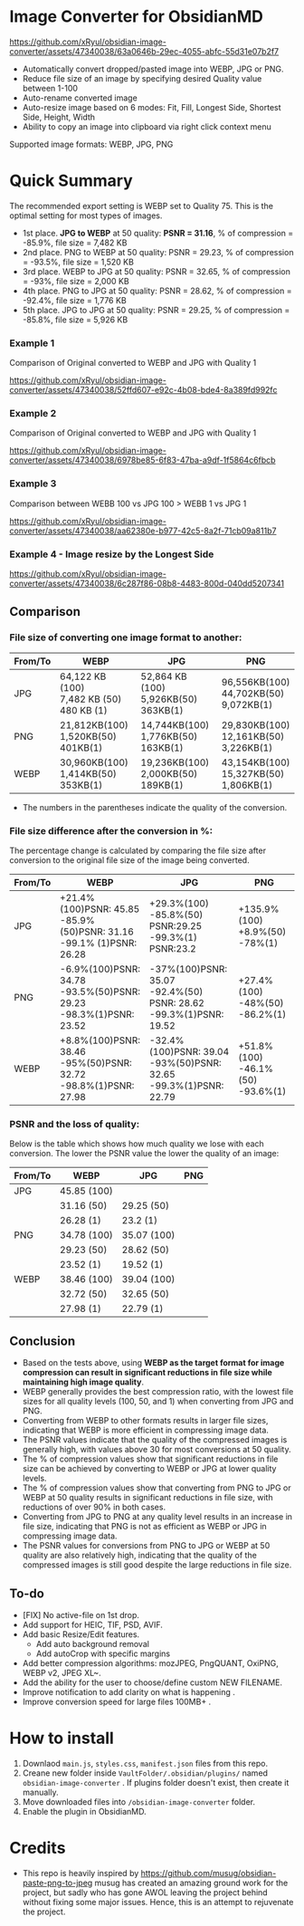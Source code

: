 # Image Converter for ObsidianMD
https://github.com/xRyul/obsidian-image-converter/assets/47340038/63a0646b-29ec-4055-abfc-55d31e07b2f7

- Automatically convert dropped/pasted image into WEBP, JPG or PNG. 
- Reduce file size of an image by specifying desired Quality value between 1-100
- Auto-rename converted image 
- Auto-resize image based on 6 modes: Fit, Fill, Longest Side, Shortest Side, Height, Width
- Ability to copy an image into clipboard via right click context menu

Supported image formats: WEBP, JPG, PNG

# Quick Summary 

The recommended export setting is WEBP set to Quality 75. This is the optimal setting for most types of images.

- 1st place. **JPG to WEBP** at 50 quality: **PSNR = 31.16**, % of compression = -85.9%, file size = 7,482 KB
- 2nd place. PNG to WEBP at 50 quality: PSNR = 29.23, % of compression = -93.5%, file size = 1,520 KB
- 3rd place. WEBP to JPG at 50 quality: PSNR = 32.65, % of compression = -93%, file size = 2,000 KB
- 4th place. PNG to JPG at 50 quality: PSNR = 28.62, % of compression = -92.4%, file size = 1,776 KB
- 5th place. JPG to JPG at 50 quality: PSNR = 29.25, % of compression = -85.8%, file size = 5,926 KB

### Example 1  

Comparison of Original converted to WEBP and JPG with Quality 1

https://github.com/xRyul/obsidian-image-converter/assets/47340038/52ffd607-e92c-4b08-bde4-8a389fd992fc

### Example 2 

Comparison of Original converted to WEBP and JPG with Quality 1

https://github.com/xRyul/obsidian-image-converter/assets/47340038/6978be85-6f83-47ba-a9df-1f5864c6fbcb

### Example 3 

Comparison between WEBB 100 vs JPG 100 >  WEBB 1 vs JPG 1

https://github.com/xRyul/obsidian-image-converter/assets/47340038/aa62380e-b977-42c5-8a2f-71cb09a811b7

### Example 4 - Image resize by the Longest Side

https://github.com/xRyul/obsidian-image-converter/assets/47340038/6c287f86-08b8-4483-800d-040dd5207341


## Comparison
### File size of converting one image format to another:

| From/To | WEBP | JPG | PNG |
| --- | --- | --- | --- |
| JPG | 64,122 KB (100) <br> 7,482 KB (50) <br> 480 KB (1)|52,864 KB (100)<br>5,926KB(50)<br>363KB(1)|96,556KB(100)<br>44,702KB(50)<br>9,072KB(1)| 
| PNG |21,812KB(100)<br>1,520KB(50)<br>401KB(1)|14,744KB(100)<br>1,776KB(50)<br>163KB(1)|29,830KB(100)<br>12,161KB(50)<br>3,226KB(1)| 
| WEBP |30,960KB(100)<br>1,414KB(50)<br>353KB(1)|19,236KB(100)<br>2,000KB(50)<br>189KB(1)|43,154KB(100)<br>15,327KB(50)<br>1,806KB(1)| 

- The numbers in the parentheses indicate the quality of the conversion. 

### File size difference after the conversion in %:

The percentage change is calculated by comparing the file size after conversion to the original file size of the image being converted.  

| From/To | WEBP | JPG | PNG |
| --- | --- | --- | --- |
| JPG | +21.4% (100)PSNR: 45.85 <br> -85.9% (50)PSNR: 31.16 <br> -99.1% (1)PSNR: 26.28|+29.3%(100)<br>-85.8%(50) PSNR:29.25<br>-99.3%(1) PSNR:23.2|+135.9%(100)<br>+8.9%(50)<br>-78%(1)| 
| PNG |-6.9%(100)PSNR: 34.78<br>-93.5%(50)PSNR: 29.23<br>-98.3%(1)PSNR: 23.52|-37%(100)PSNR: 35.07<br>-92.4%(50) PSNR: 28.62<br>-99.3%(1)PSNR: 19.52|+27.4%(100)<br>-48%(50)<br>-86.2%(1)| 
| WEBP |+8.8%(100)PSNR: 38.46<br>-95%(50)PSNR: 32.72<br>-98.8%(1)PSNR: 27.98|-32.4%(100)PSNR: 39.04<br>-93%(50)PSNR: 32.65<br>-99.3%(1)PSNR: 22.79|+51.8%(100)<br>-46.1%(50)<br>-93.6%(1)| 


### PSNR and the loss of quality:  

Below is the table which shows how much quality we lose with each conversion. The lower the PSNR value the lower the quality of an image:  

| From/To | WEBP        | JPG         | PNG |
| ------- | ----------- | ----------- | --- |
| JPG     | 45.85 (100) |             |     |
|         | 31.16 (50)  | 29.25 (50)  |     |
|         | 26.28 (1)   | 23.2 (1)    |     |
| PNG     | 34.78 (100) | 35.07 (100) |     |
|         | 29.23 (50)  | 28.62 (50)  |     |
|         | 23.52 (1)   | 19.52 (1)   |     |
| WEBP    | 38.46 (100) | 39.04 (100) |     |
|         | 32.72 (50)  | 32.65 (50)  |     |
|         | 27.98 (1)   | 22.79 (1)   |     |

## Conclusion

- Based on the tests above, using **WEBP as the target format for image compression can result in significant reductions in file size while maintaining high image quality**.
- WEBP generally provides the best compression ratio, with the lowest file sizes for all quality levels (100, 50, and 1) when converting from JPG and PNG.
- Converting from WEBP to other formats results in larger file sizes, indicating that WEBP is more efficient in compressing image data.
- The PSNR values indicate that the quality of the compressed images is generally high, with values above 30 for most conversions at 50 quality.
- The % of compression values show that significant reductions in file size can be achieved by converting to WEBP or JPG at lower quality levels.
- The % of compression values show that converting from PNG to JPG or WEBP at 50 quality results in significant reductions in file size, with reductions of over 90% in both cases.
- Converting from JPG to PNG at any quality level results in an increase in file size, indicating that PNG is not as efficient as WEBP or JPG in compressing image data.
- The PSNR values for conversions from PNG to JPG or WEBP at 50 quality are also relatively high, indicating that the quality of the compressed images is still good despite the large reductions in file size.



## To-do  

- [FIX] No active-file on 1st drop. 
- Add support for HEIC, TIF, PSD, AVIF.
- Add basic Resize/Edit features.  
    - Add auto background removal
    - Add autoCrop with specific margins
- Add better compression algorithms: mozJPEG, PngQUANT, OxiPNG, WEBP v2, JPEG XL~.
- Add the ability for the user to choose/define custom NEW FILENAME.
- Improve notification to add clarity on what is happening .
- Improve conversion speed for large files 100MB+ .

# How to install

1. Downlaod `main.js`, `styles.css`, `manifest.json` files from this repo.
2. Creane new folder inside `VaultFolder/.obsidian/plugins/` named  `obsidian-image-converter` . If plugins folder doesn't exist, then create it manually. 
3. Move downloaded files into `/obsidian-image-converter` folder. 
4. Enable the plugin in ObsidianMD. 

# Credits
- This repo is heavily inspired by https://github.com/musug/obsidian-paste-png-to-jpeg musug has created an amazing ground work for the project, but sadly who has gone AWOL leaving the project behind without fixing some major issues. Hence, this is an attempt to rejuvenate the project.
